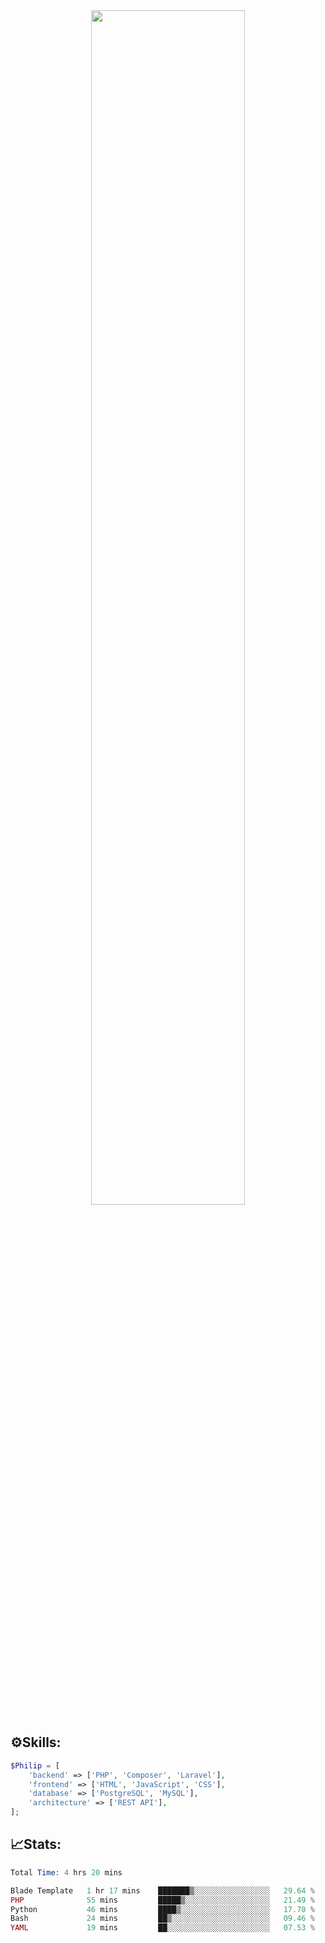 <div align="center">
<img src="https://readme-typing-svg.demolab.com?font=Inconsolata&weight=500&size=50&duration=4000&pause=300&color=A7A459&center=true&vCenter=true&multiline=true&repeat=false&random=false&width=1300&height=140&lines=Hello,+Привет;I'm+Philip+a+beginner+backend+developer+in+php" width="70%" />
</div>

## ⚙️Skills:
```php
$Philip = [
    'backend' => ['PHP', 'Composer', 'Laravel'],
    'frontend' => ['HTML', 'JavaScript', 'CSS'],
    'database' => ['PostgreSQL', 'MySQL'],
    'architecture' => ['REST API'],
];
```
## 📈Stats:
<!--START_SECTION:waka-->

```PHP
Total Time: 4 hrs 20 mins

Blade Template   1 hr 17 mins    ███████▒░░░░░░░░░░░░░░░░░   29.64 %
PHP              55 mins         █████▒░░░░░░░░░░░░░░░░░░░   21.49 %
Python           46 mins         ████▒░░░░░░░░░░░░░░░░░░░░   17.70 %
Bash             24 mins         ██▒░░░░░░░░░░░░░░░░░░░░░░   09.46 %
YAML             19 mins         ██░░░░░░░░░░░░░░░░░░░░░░░   07.53 %
```

<!--END_SECTION:waka-->

